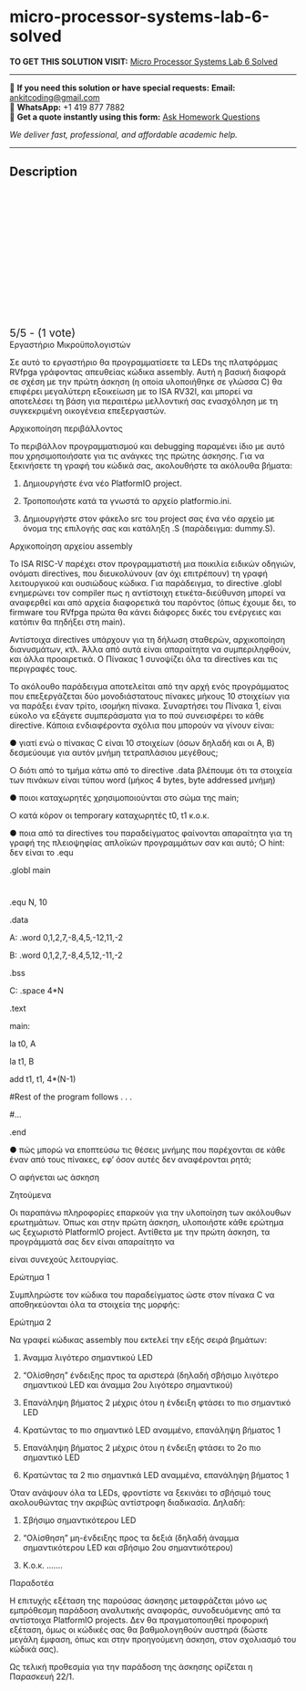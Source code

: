 # micro-processor-systems-lab-6-solved
**TO GET THIS SOLUTION VISIT:** [Micro Processor Systems Lab 6 Solved](https://www.ankitcodinghub.com/product/micro-processor-systems-%ce%b4%ce%b5%cf%8d%cf%84%ce%b5%cf%81%ce%bf-%ce%b5%cf%81%ce%b3%ce%b1%cf%83%cf%84%ce%ae%cf%81%ce%b9%ce%bf-risc-v-solved/)


---

📩 **If you need this solution or have special requests:** **Email:** ankitcoding@gmail.com  
📱 **WhatsApp:** +1 419 877 7882  
📄 **Get a quote instantly using this form:** [Ask Homework Questions](https://www.ankitcodinghub.com/services/ask-homework-questions/)

*We deliver fast, professional, and affordable academic help.*

---

<h2>Description</h2>



<div class="kk-star-ratings kksr-auto kksr-align-center kksr-valign-top" data-payload="{&quot;align&quot;:&quot;center&quot;,&quot;id&quot;:&quot;119180&quot;,&quot;slug&quot;:&quot;default&quot;,&quot;valign&quot;:&quot;top&quot;,&quot;ignore&quot;:&quot;&quot;,&quot;reference&quot;:&quot;auto&quot;,&quot;class&quot;:&quot;&quot;,&quot;count&quot;:&quot;1&quot;,&quot;legendonly&quot;:&quot;&quot;,&quot;readonly&quot;:&quot;&quot;,&quot;score&quot;:&quot;5&quot;,&quot;starsonly&quot;:&quot;&quot;,&quot;best&quot;:&quot;5&quot;,&quot;gap&quot;:&quot;4&quot;,&quot;greet&quot;:&quot;Rate this product&quot;,&quot;legend&quot;:&quot;5\/5 - (1 vote)&quot;,&quot;size&quot;:&quot;24&quot;,&quot;title&quot;:&quot;Micro Processor Systems Lab 6 Solved&quot;,&quot;width&quot;:&quot;138&quot;,&quot;_legend&quot;:&quot;{score}\/{best} - ({count} {votes})&quot;,&quot;font_factor&quot;:&quot;1.25&quot;}">

<div class="kksr-stars">

<div class="kksr-stars-inactive">
            <div class="kksr-star" data-star="1" style="padding-right: 4px">


<div class="kksr-icon" style="width: 24px; height: 24px;"></div>
        </div>
            <div class="kksr-star" data-star="2" style="padding-right: 4px">


<div class="kksr-icon" style="width: 24px; height: 24px;"></div>
        </div>
            <div class="kksr-star" data-star="3" style="padding-right: 4px">


<div class="kksr-icon" style="width: 24px; height: 24px;"></div>
        </div>
            <div class="kksr-star" data-star="4" style="padding-right: 4px">


<div class="kksr-icon" style="width: 24px; height: 24px;"></div>
        </div>
            <div class="kksr-star" data-star="5" style="padding-right: 4px">


<div class="kksr-icon" style="width: 24px; height: 24px;"></div>
        </div>
    </div>

<div class="kksr-stars-active" style="width: 138px;">
            <div class="kksr-star" style="padding-right: 4px">


<div class="kksr-icon" style="width: 24px; height: 24px;"></div>
        </div>
            <div class="kksr-star" style="padding-right: 4px">


<div class="kksr-icon" style="width: 24px; height: 24px;"></div>
        </div>
            <div class="kksr-star" style="padding-right: 4px">


<div class="kksr-icon" style="width: 24px; height: 24px;"></div>
        </div>
            <div class="kksr-star" style="padding-right: 4px">


<div class="kksr-icon" style="width: 24px; height: 24px;"></div>
        </div>
            <div class="kksr-star" style="padding-right: 4px">


<div class="kksr-icon" style="width: 24px; height: 24px;"></div>
        </div>
    </div>
</div>


<div class="kksr-legend" style="font-size: 19.2px;">
            5/5 - (1 vote)    </div>
    </div>
Εργαστήριο Μικροϋπολογιστών

Σε αυτό το εργαστήριο θα προγραμματίσετε τα LEDs της πλατφόρμας RVfpga γράφοντας απευθείας κώδικα assembly. Αυτή η βασική διαφορά σε σχέση με την πρώτη άσκηση (η οποία υλοποιήθηκε σε γλώσσα C) θα επιφέρει μεγαλύτερη εξοικείωση με το ISA RV32I, και μπορεί να αποτελέσει τη βάση για περαιτέρω μελλοντική σας ενασχόληση με τη συγκεκριμένη οικογένεια επεξεργαστών.

Αρχικοποίηση περιβάλλοντος

Το περιβάλλον προγραμματισμού και debugging παραμένει ίδιο με αυτό που χρησιμοποιήσατε για τις ανάγκες της πρώτης άσκησης. Για να ξεκινήσετε τη γραφή του κώδικά σας, ακολουθήστε τα ακόλουθα βήματα:

1. Δημιουργήστε ένα νέο PlatformIO project.

2. Τροποποιήστε κατά τα γνωστά το αρχείο platformio.ini.

3. Δημιουργήστε στον φάκελο src του project σας ένα νέο αρχείο με όνομα της επιλογής σας και κατάληξη .S (παράδειγμα: dummy.S).

Αρχικοποίηση αρχείου assembly

Το ISA RISC-V παρέχει στον προγραμματιστή μια ποικιλία ειδικών οδηγιών, ονόματι directives, που διευκολύνουν (αν όχι επιτρέπουν) τη γραφή λειτουργικού και ουσιώδους κώδικα. Για παράδειγμα, το directive .globl ενημερώνει τον compiler πως η αντίστοιχη ετικέτα-διεύθυνση μπορεί να αναφερθεί και από αρχεία διαφορετικά του παρόντος (όπως έχουμε δει, το firmware του RVfpga πρώτα θα κάνει διάφορες δικές του ενέργειες και κατόπιν θα πηδήξει στη main).

Αντίστοιχα directives υπάρχουν για τη δήλωση σταθερών, αρχικοποίηση διανυσμάτων, κτλ. Άλλα από αυτά είναι απαραίτητα να συμπεριληφθούν, και άλλα προαιρετικά. Ο Πίνακας 1 συνοψίζει όλα τα directives και τις περιγραφές τους.

Το ακόλουθο παράδειγμα αποτελείται από την αρχή ενός προγράμματος που επεξεργάζεται δύο μονοδιάστατους πίνακες μήκους 10 στοιχείων για να παράξει έναν τρίτο, ισομήκη πίνακα. Συναρτήσει του Πίνακα 1, είναι εύκολο να εξάγετε συμπεράσματα για το πού συνεισφέρει το κάθε directive. Κάποια ενδιαφέροντα σχόλια που μπορούν να γίνουν είναι:

● γιατί ενώ ο πίνακας C είναι 10 στοιχείων (όσων δηλαδή και οι Α, Β) δεσμεύουμε για αυτόν μνήμη τετραπλάσιου μεγέθους;

○ διότι από το τμήμα κάτω από το directive .data βλέπουμε ότι τα στοιχεία των πινάκων είναι τύπου word (μήκος 4 bytes, byte addressed μνήμη)

● ποιοι καταχωρητές χρησιμοποιούνται στο σώμα της main;

○ κατά κόρον οι temporary καταχωρητές t0, t1 κ.ο.κ.

● ποια από τα directives του παραδείγματος φαίνονται απαραίτητα για τη γραφή της πλειοψηφίας απλοϊκών προγραμμάτων σαν και αυτό; ○ hint: δεν είναι το .equ

.globl main

#

.equ N, 10

.data

A: .word 0,1,2,7,-8,4,5,-12,11,-2

B: .word 0,1,2,7,-8,4,5,12,-11,-2

.bss

C: .space 4*N

.text

main:

la t0, A

la t1, B

add t1, t1, 4*(N-1)

#Rest of the program follows . . .

#…

.end

● πώς μπορώ να εποπτεύσω τις θέσεις μνήμης που παρέχονται σε κάθε έναν από τους πίνακες, εφ’ όσον αυτές δεν αναφέρονται ρητά;

○ αφήνεται ως άσκηση

Ζητούμενα

Οι παραπάνω πληροφορίες επαρκούν για την υλοποίηση των ακόλουθων ερωτημάτων. Όπως και στην πρώτη άσκηση, υλοποιήστε κάθε ερώτημα ως ξεχωριστό PlatformIO project. Αντίθετα με την πρώτη άσκηση, τα προγράμματά σας δεν είναι απαραίτητο να

είναι συνεχούς λειτουργίας.

Ερώτημα 1

Συμπληρώστε τον κώδικα του παραδείγματος ώστε στον πίνακα C να αποθηκεύονται όλα τα στοιχεία της μορφής:

Ερώτημα 2

Να γραφεί κώδικας assembly που εκτελεί την εξής σειρά βημάτων:

1. Άναμμα λιγότερο σημαντικού LED

2. “Ολίσθηση” ένδειξης προς τα αριστερά (δηλαδή σβήσιμο λιγότερο σημαντικού LED και άναμμα 2ου λιγότερο σημαντικού)

3. Επανάληψη βήματος 2 μέχρις ότου η ένδειξη φτάσει το πιο σημαντικό LED

4. Κρατώντας το πιο σημαντικό LED αναμμένο, επανάληψη βήματος 1

5. Επανάληψη βήματος 2 μέχρις ότου η ένδειξη φτάσει το 2ο πιο σημαντικό LED

6. Κρατώντας τα 2 πιο σημαντικά LED αναμμένα, επανάληψη βήματος 1

Όταν ανάψουν όλα τα LEDs, φροντίστε να ξεκινάει το σβήσιμό τους ακολουθώντας την ακριβώς αντίστροφη διαδικασία. Δηλαδή:

1. Σβήσιμο σημαντικότερου LED

2. “Oλίσθηση” μη-ένδειξης προς τα δεξιά (δηλαδή άναμμα σημαντικότερου LED και σβήσιμο 2oυ σημαντικότερου)

3. Κ.ο.κ. …….

Παραδοτέα

Η επιτυχής εξέταση της παρούσας άσκησης μεταφράζεται μόνο ως εμπρόθεσμη παράδοση αναλυτικής αναφοράς, συνοδευόμενης από τα αντίστοιχα PlatformIO projects. Δεν θα πραγματοποιηθεί προφορική εξέταση, όμως οι κώδικές σας θα βαθμολογηθούν αυστηρά (δώστε μεγάλη έμφαση, όπως και στην προηγούμενη άσκηση, στον σχολιασμό του κώδικά σας).

Ως τελική προθεσμία για την παράδοση της άσκησης ορίζεται η Παρασκευή 22/1.
